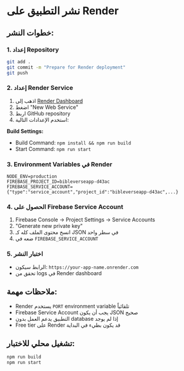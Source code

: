 # نشر التطبيق على Render

## خطوات النشر:

### 1. إعداد Repository
```bash
git add .
git commit -m "Prepare for Render deployment"
git push
```

### 2. إعداد Render Service
1. اذهب إلى [Render Dashboard](https://dashboard.render.com/)
2. اضغط "New Web Service"
3. اربط GitHub repository
4. استخدم الإعدادات التالية:

**Build Settings:**
- Build Command: `npm install && npm run build`
- Start Command: `npm run start`

### 3. Environment Variables في Render
```env
NODE_ENV=production
FIREBASE_PROJECT_ID=bibleverseapp-d43ac
FIREBASE_SERVICE_ACCOUNT={"type":"service_account","project_id":"bibleverseapp-d43ac",...}
```

### 4. الحصول على Firebase Service Account
1. Firebase Console → Project Settings → Service Accounts
2. "Generate new private key"
3. انسخ محتوى الملف كله كـ JSON في سطر واحد
4. ضعه في `FIREBASE_SERVICE_ACCOUNT`

### 5. اختبار النشر
- الرابط سيكون: `https://your-app-name.onrender.com`
- تحقق من logs في Render dashboard

## ملاحظات مهمة:
- Render يستخدم `PORT` environment variable تلقائياً
- Firebase Service Account يجب أن يكون JSON صحيح
- التطبيق يدعم العمل بدون database إذا لم يوجد
- Free tier على Render قد يكون بطيء في البداية

## تشغيل محلي للاختبار:
```bash
npm run build
npm run start
```
